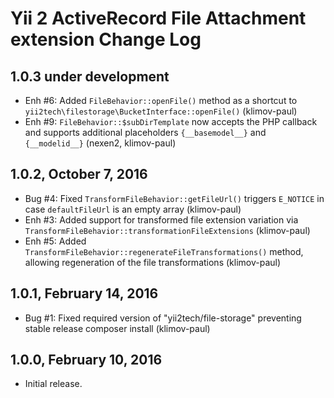 Yii 2 ActiveRecord File Attachment extension Change Log
=======================================================

1.0.3 under development
-----------------------

- Enh #6: Added `FileBehavior::openFile()` method as a shortcut to `yii2tech\filestorage\BucketInterface::openFile()` (klimov-paul)
- Enh #9: `FileBehavior::$subDirTemplate` now accepts the PHP callback and supports additional placeholders `{__basemodel__}` and `{__modelid__}` (nexen2, klimov-paul)


1.0.2, October 7, 2016
----------------------

- Bug #4: Fixed `TransformFileBehavior::getFileUrl()` triggers `E_NOTICE` in case `defaultFileUrl` is an empty array (klimov-paul)
- Enh #3: Added support for transformed file extension variation via `TransformFileBehavior::transformationFileExtensions` (klimov-paul)
- Enh #5: Added `TransformFileBehavior::regenerateFileTransformations()` method, allowing regeneration of the file transformations (klimov-paul)


1.0.1, February 14, 2016
------------------------

- Bug #1: Fixed required version of "yii2tech/file-storage" preventing stable release composer install (klimov-paul)


1.0.0, February 10, 2016
------------------------

- Initial release.

